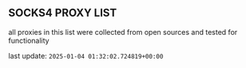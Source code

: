 ## SOCKS4 PROXY LIST

all proxies in this list were collected from open sources and tested for functionality

last update: `2025-01-04 01:32:02.724819+00:00`